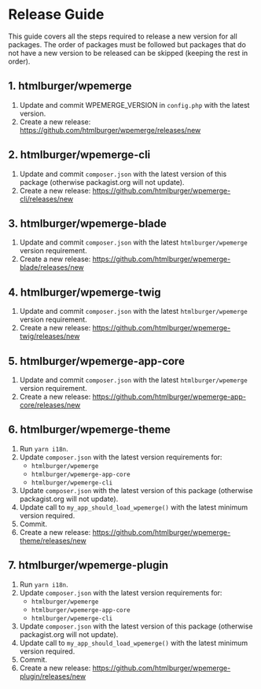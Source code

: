 # Release Guide

This guide covers all the steps required to release a new version for all packages. The order of packages must be followed but packages that do not have a new version to be released can be skipped (keeping the rest in order).

## 1. htmlburger/wpemerge

1. Update and commit WPEMERGE_VERSION in `config.php` with the latest version.
2. Create a new release: https://github.com/htmlburger/wpemerge/releases/new

## 2. htmlburger/wpemerge-cli

1. Update and commit `composer.json` with the latest version of this package (otherwise packagist.org will not update).
2. Create a new release: https://github.com/htmlburger/wpemerge-cli/releases/new

## 3. htmlburger/wpemerge-blade

1. Update and commit `composer.json` with the latest `htmlburger/wpemerge` version requirement.
2. Create a new release: https://github.com/htmlburger/wpemerge-blade/releases/new

## 4. htmlburger/wpemerge-twig

1. Update and commit `composer.json` with the latest `htmlburger/wpemerge` version requirement.
2. Create a new release: https://github.com/htmlburger/wpemerge-twig/releases/new

## 5. htmlburger/wpemerge-app-core

1. Update and commit `composer.json` with the latest `htmlburger/wpemerge` version requirement.
2. Create a new release: https://github.com/htmlburger/wpemerge-app-core/releases/new

## 6. htmlburger/wpemerge-theme

1. Run `yarn i18n`.
2. Update `composer.json` with the latest version requirements for:
    - `htmlburger/wpemerge`
    - `htmlburger/wpemerge-app-core`
    - `htmlburger/wpemerge-cli`
3. Update `composer.json` with the latest version of this package (otherwise packagist.org will not update).
4. Update call to `my_app_should_load_wpemerge()` with the latest minimum version required.
5. Commit.
6. Create a new release: https://github.com/htmlburger/wpemerge-theme/releases/new

## 7. htmlburger/wpemerge-plugin

1. Run `yarn i18n`.
2. Update `composer.json` with the latest version requirements for:
    - `htmlburger/wpemerge`
    - `htmlburger/wpemerge-app-core`
    - `htmlburger/wpemerge-cli`
3. Update `composer.json` with the latest version of this package (otherwise packagist.org will not update).
4. Update call to `my_app_should_load_wpemerge()` with the latest minimum version required.
5. Commit.
6. Create a new release: https://github.com/htmlburger/wpemerge-plugin/releases/new

